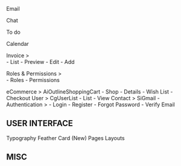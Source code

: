 Email 

Chat 

To do 

Calendar 






Invoice >  
    - List
    - Preview
    - Edit
    - Add

Roles & Permissions >   
    - Roles
    - Permissions

eCommerce > AiOutlineShoppingCart
    - Shop
    - Details
    - Wish List
    - Checkout
User >  CgUserList
    - List
    - View
Contact > SiGmail
    -  
Authentication > 
    - Login 
    - Register 
    - Forgot Password 
    - Verify Email 
<h2>USER INTERFACE</h2>
Typography
Feather
Card (New)
Pages Layouts

<h2>MISC</h2>